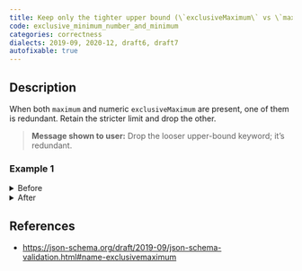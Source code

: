 ```yaml
---
title: Keep only the tighter upper bound (\`exclusiveMaximum\` vs \`maximum\`)
code: exclusive_minimum_number_and_minimum
categories: correctness
dialects: 2019-09, 2020-12, draft6, draft7
autofixable: true
---
```


## Description
When both `maximum` and numeric `exclusiveMaximum` are present, one of them is redundant. Retain the stricter limit and drop the other.

> **Message shown to user:**
> Drop the looser upper-bound keyword; it’s redundant.

### Example 1
<details><summary>Before</summary>

```json
{
  "type": "number",
  "exclusiveMaximum": 5,
  "maximum": 6
}
```
</details>

<details><summary>After</summary>

```json
{
  "type": "number",
  "exclusiveMaximum": 5
}
```
</details>

## References
* <https://json-schema.org/draft/2019-09/json-schema-validation.html#name-exclusivemaximum>
